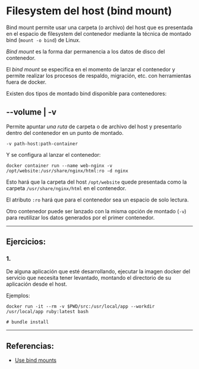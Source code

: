 # Filesystem del host (bind mount)

Bind mount permite usar una carpeta (o archivo) del host que es presentada en el espacio de filesystem del contenedor mediante la técnica de montado bind (`mount -o bind`) de Linux.

_Bind mount_ es la forma dar permanencia a los datos de disco del contenedor.

El _bind mount_ se especifica en el momento de lanzar el contenedor y permite realizar los procesos de respaldo, migración, etc. con herramientas fuera de docker.

Existen dos tipos de montado bind disponible para contenedores:

## --volume | -v

Permite apuntar _una ruta_ de carpeta o de archivo del host y presentarlo dentro del contenedor en un punto de montado.  

`-v path-host:path-container`

Y se configura al lanzar el contenedor:

```
docker container run --name web-nginx -v /opt/website:/usr/share/nginx/html:ro -d nginx
```

Esto hará que la carpeta del host `/opt/website` quede presentada como la carpeta `/usr/share/nginx/html` en el contenedor.

El atributo `:ro` hará que para el contenedor sea un espacio de solo lectura.

Otro contenedor puede ser lanzado con la misma opción de montado (`-v`) para reutilizar los datos generados por el primer contenedor.

---

## Ejercicios:

### 1.

De alguna aplicación que esté desarrollando, ejecutar la imagen docker del servicio que necesita tener levantado, montando el directorio de su aplicación desde el host.

Ejemplos:

```
docker run -it --rm -v $PWD/src:/usr/local/app --workdir /usr/local/app ruby:latest bash

# bundle install 
```

---

## Referencias:

- [Use bind mounts](https://docs.docker.com/storage/bind-mounts/)
